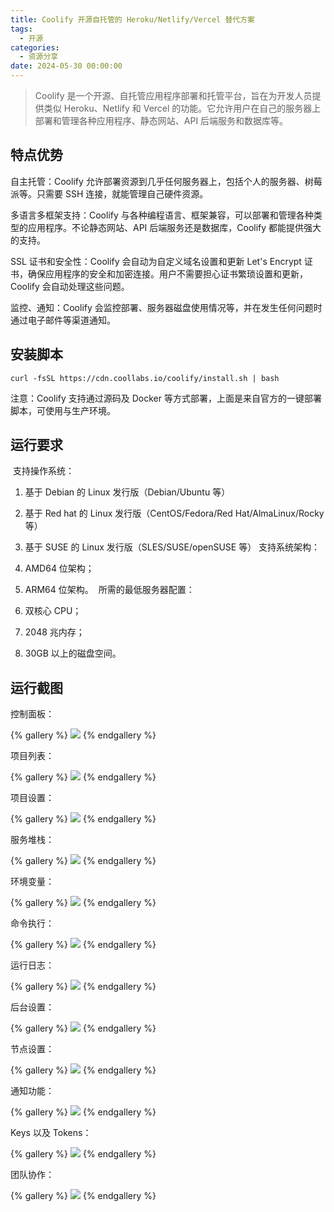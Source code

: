 ```yaml
---
title: Coolify 开源自托管的 Heroku/Netlify/Vercel 替代方案
tags:
  - 开源
categories:
  - 资源分享
date: 2024-05-30 00:00:00
---
```


> Coolify 是一个开源、自托管应用程序部署和托管平台，旨在为开发人员提供类似 Heroku、Netlify 和 Vercel 的功能。它允许用户在自己的服务器上部署和管理各种应用程序、静态网站、API 后端服务和数据库等。 

<!-- more -->

## 特点优势

自主托管：Coolify 允许部署资源到几乎任何服务器上，包括个人的服务器、树莓派等。只需要 SSH 连接，就能管理自己硬件资源。

多语言多框架支持：Coolify 与各种编程语言、框架兼容，可以部署和管理各种类型的应用程序。不论静态网站、API 后端服务还是数据库，Coolify 都能提供强大的支持。

SSL 证书和安全性：Coolify 会自动为自定义域名设置和更新 Let's Encrypt 证书，确保应用程序的安全和加密连接。用户不需要担心证书繁琐设置和更新，Coolify 会自动处理这些问题。

监控、通知：Coolify 会监控部署、服务器磁盘使用情况等，并在发生任何问题时通过电子邮件等渠道通知。

## 安装脚本

```
curl -fsSL https://cdn.coollabs.io/coolify/install.sh | bash
```

注意：Coolify 支持通过源码及 Docker 等方式部署，上面是来自官方的一键部署脚本，可使用与生产环境。

## 运行要求
​
支持操作系统：

1. 基于 Debian 的 Linux 发行版（Debian/Ubuntu 等）
2. 基于 Red hat 的 Linux 发行版（CentOS/Fedora/Red Hat/AlmaLinux/Rocky 等）
3. 基于 SUSE 的 Linux 发行版（SLES/SUSE/openSUSE 等）
​
支持系统架构：

1. AMD64 位架构；
2. ARM64 位架构。
​
所需的最低服务器配置：
​
1. 双核心 CPU；
2. 2048 兆内存；
3. 30GB 以上的磁盘空间。

## 运行截图

控制面板：

{% gallery %}
![](https://cdn.dusays.com/2024/05/712-1.jpg)
{% endgallery %}

项目列表：

{% gallery %}
![](https://cdn.dusays.com/2024/05/712-2.jpg)
{% endgallery %}

项目设置：

{% gallery %}
![](https://cdn.dusays.com/2024/05/712-3.jpg)
{% endgallery %}

服务堆栈：

{% gallery %}
![](https://cdn.dusays.com/2024/05/712-4.jpg)
{% endgallery %}

环境变量：

{% gallery %}
![](https://cdn.dusays.com/2024/05/712-5.jpg)
{% endgallery %}

命令执行：

{% gallery %}
![](https://cdn.dusays.com/2024/05/712-6.jpg)
{% endgallery %}

运行日志：

{% gallery %}
![](https://cdn.dusays.com/2024/05/712-7.jpg)
{% endgallery %}

后台设置：

{% gallery %}
![](https://cdn.dusays.com/2024/05/712-8.jpg)
{% endgallery %}

节点设置：

{% gallery %}
![](https://cdn.dusays.com/2024/05/712-9.jpg)
{% endgallery %}

通知功能：

{% gallery %}
![](https://cdn.dusays.com/2024/05/712-10.jpg)
{% endgallery %}

Keys 以及 Tokens：

{% gallery %}
![](https://cdn.dusays.com/2024/05/712-11.jpg)
{% endgallery %}

团队协作：

{% gallery %}
![](https://cdn.dusays.com/2024/05/712-12.jpg)
{% endgallery %}